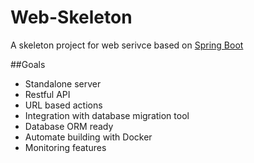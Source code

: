 # Web-Skeleton

A skeleton project for web serivce based on [Spring Boot](https://github.com/spring-projects/spring-boot)

##Goals

* Standalone server
* Restful API
* URL based actions
* Integration with database migration tool
* Database ORM ready
* Automate building with Docker
* Monitoring features




